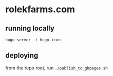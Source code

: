 # rolekfarms.com

## running locally
`hugo server -t hugo-icon`

## deploying
from the repo root, run `./publish_to_ghpages.sh`